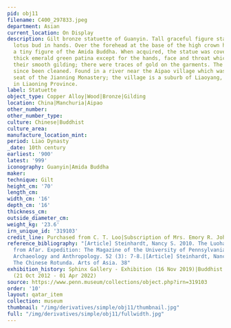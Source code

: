 ```yaml
---
pid: obj11
filename: C400_297833.jpeg
department: Asian
current_location: On Display
description: Gilt bronze statuette of Guanyin. Tall graceful figure standing holding
  lotus bud in hands. Over the forehead at the base of the high crown headdress is
  a tiny figure of the Amida Buddha. When acquired, the statue was covered with a
  thick emerald green patina except for the hands, face and throat which retained
  their smooth gilding; there were traces of gold on the garments. The statue has
  since been cleaned. Found in a river near the Aipao village which was the ancient
  seat of the Jianning Monastery; the village is a suburb of Liaoyang, south of Shenyang
  in Liaoning Province.
label: Statuette
object_type: Copper Alloy|Wood|Bronze|Gilding
location: China|Manchuria|Aipao
other_number:
other_number_type:
culture: Chinese|Buddhist
culture_area:
manufacture_location_mint:
period: Liao Dynasty
_date: 10th century
earliest: '900'
latest: '999'
iconography: Guanyin|Amida Buddha
maker:
technique: Gilt
height_cm: '70'
length_cm:
width_cm: '16'
depth_cm: '16'
thickness_cm:
outside_diameter_cm:
weight_kg: '23.6'
irn_unique_id: '319103'
credit_line: Purchased from C. T. Loo|Subscription of Mrs. Emory R. Johnson, 1921
reference_bibliography: "[Article] Steinhardt, Nancy S. 2010. The Luohan that Came
  from Afar. Expedition: The Magazine of the University of Pennsylvania Museum of
  Archaeology and Anthropology. 52 (3): 7-8.|[Article] Steinhardt, Nancy S. 2008.
  The Chinese Rotunda. Arts of Asia. 38"
exhibition_history: Sphinx Gallery - Exhibition (16 Nov 2019)|Buddhist Asia - Exhibition
  (21 Oct 2012 - 01 Apr 2022)
source: https://www.penn.museum/collections/object.php?irn=319103
order: '10'
layout: qatar_item
collection: museum
thumbnail: "/img/derivatives/simple/obj11/thumbnail.jpg"
full: "/img/derivatives/simple/obj11/fullwidth.jpg"
---
```

